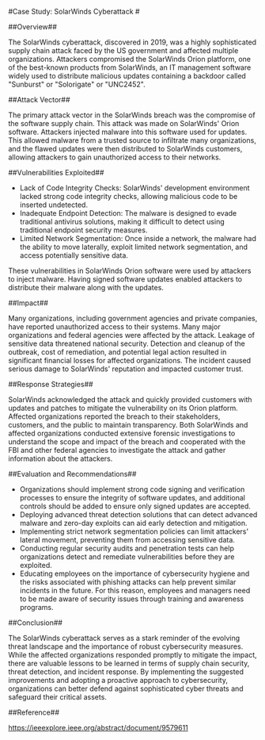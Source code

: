 #Case Study: SolarWinds Cyberattack #

##Overview##

The SolarWinds cyberattack, discovered in 2019, was a highly sophisticated supply chain attack faced by the US government and affected multiple organizations. Attackers compromised the SolarWinds Orion platform, one of the best-known products from SolarWinds, an IT management software widely used to distribute malicious updates containing a backdoor called "Sunburst" or "Solorigate" or "UNC2452".

##Attack Vector##

The primary attack vector in the SolarWinds breach was the compromise of the software supply chain. This attack was made on SolarWinds' Orion software. Attackers injected malware into this software used for updates. This allowed malware from a trusted source to infiltrate many organizations, and the flawed updates were then distributed to SolarWinds customers, allowing attackers to gain unauthorized access to their networks.

##Vulnerabilities Exploited##

- Lack of Code Integrity Checks: SolarWinds' development environment lacked strong code integrity checks, allowing malicious code to be inserted undetected.
- Inadequate Endpoint Detection: The malware is designed to evade traditional antivirus solutions, making it difficult to detect using traditional endpoint security measures.
- Limited Network Segmentation: Once inside a network, the malware had the ability to move laterally, exploit limited network segmentation, and access potentially sensitive data.

These vulnerabilities in SolarWinds Orion software were used by attackers to inject malware. Having signed software updates enabled attackers to distribute their malware along with the updates.

##Impact##

Many organizations, including government agencies and private companies, have reported unauthorized access to their systems. Many major organizations and federal agencies were affected by the attack. Leakage of sensitive data threatened national security. Detection and cleanup of the outbreak, cost of remediation, and potential legal action resulted in significant financial losses for affected organizations. The incident caused serious damage to SolarWinds' reputation and impacted customer trust.

##Response Strategies##

SolarWinds acknowledged the attack and quickly provided customers with updates and patches to mitigate the vulnerability on its Orion platform. Affected organizations reported the breach to their stakeholders, customers, and the public to maintain transparency. Both SolarWinds and affected organizations conducted extensive forensic investigations to understand the scope and impact of the breach and cooperated with the FBI and other federal agencies to investigate the attack and gather information about the attackers.

##Evaluation and Recommendations##

- Organizations should implement strong code signing and verification processes to ensure the integrity of software updates, and additional controls should be added to ensure only signed updates are accepted.
- Deploying advanced threat detection solutions that can detect advanced malware and zero-day exploits can aid early detection and mitigation.
- Implementing strict network segmentation policies can limit attackers' lateral movement, preventing them from accessing sensitive data.
- Conducting regular security audits and penetration tests can help organizations detect and remediate vulnerabilities before they are exploited.
- Educating employees on the importance of cybersecurity hygiene and the risks associated with phishing attacks can help prevent similar incidents in the future. For this reason, employees and managers need to be made aware of security issues through training and awareness programs.

##Conclusion##

The SolarWinds cyberattack serves as a stark reminder of the evolving threat landscape and the importance of robust cybersecurity measures. While the affected organizations responded promptly to mitigate the impact, there are valuable lessons to be learned in terms of supply chain security, threat detection, and incident response. By implementing the suggested improvements and adopting a proactive approach to cybersecurity, organizations can better defend against sophisticated cyber threats and safeguard their critical assets.

##Reference##

<https://ieeexplore.ieee.org/abstract/document/9579611>